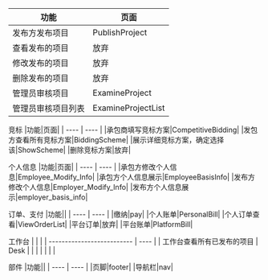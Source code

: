 |功能|页面|
| ---- | ---- |
|发布方发布项目|PublishProject|
|查看发布的项目|放弃|
|修改发布的项目|放弃|
|删除发布的项目|放弃|
|管理员审核项目|ExamineProject|
|管理员审核项目列表|ExamineProjectList|

竞标
|功能|页面|
| ---- | ---- |
|承包商填写竞标方案|CompetitiveBidding|
|发包方查看所有竞标方案|BiddingScheme|
|展示详细竞标方案，确定选择该|ShowScheme|
|删除竞标方案|放弃|

个人信息
|功能|页面|
| ---- | ---- |
|承包方修改个人信息|Employee_Modify_Info|
|承包方个人信息展示|EmployeeBasisInfo|
|发布方修改个人信息|Employer_Modify_Info|
|发布方个人信息展示|employer_basis_info|


订单、支付
|功能||
| ---- | ---- |
|缴纳|pay|
|个人账单|PersonalBill|
|个人订单查看|ViewOrderList|
|平台订单|放弃|
|平台账单|PlatformBill|


工作台
|                            |      |
| -------------------------- | ---- |
| 工作台查看所有已发布的项目 | Desk |
|                            |      |
|                            |      |

部件
|功能||
| ---- | ---- |
|页脚|footer|
|导航栏|nav|
